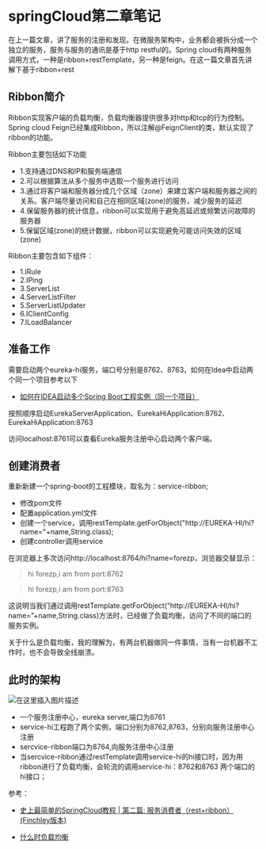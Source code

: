 # springCloud第二章笔记

在上一篇文章，讲了服务的注册和发现。在微服务架构中，业务都会被拆分成一个独立的服务，服务与服务的通讯是基于http restful的。Spring cloud有两种服务调用方式，一种是ribbon+restTemplate，另一种是feign。在这一篇文章首先讲解下基于ribbon+rest

## Ribbon简介
Ribbon实现客户端的负载均衡，负载均衡器提供很多对http和tcp的行为控制。Spring cloud Feign已经集成Ribbon，所以注解@FeignClient的类，默认实现了ribbon的功能。

Ribbon主要包括如下功能

- 1.支持通过DNS和IP和服务端通信
- 2.可以根据算法从多个服务中选取一个服务进行访问
- 3.通过将客户端和服务器分成几个区域（zone）来建立客户端和服务器之间的关系。客户端尽量访问和自己在相同区域(zone)的服务，减少服务的延迟
- 4.保留服务器的统计信息，ribbon可以实现用于避免高延迟或频繁访问故障的服务器
- 5.保留区域(zone)的统计数据，ribbon可以实现避免可能访问失效的区域(zone)

Ribbon主要包含如下组件：

- 1.IRule
- 2.IPing
- 3.ServerList
- 4.ServerListFilter
- 5.ServerListUpdater
- 6.IClientConfig
- 7.ILoadBalancer

## 准备工作

需要启动两个eureka-hi服务，端口号分别是8762、8763，如何在Idea中启动两个同一个项目参考以下

- [如何在IDEA启动多个Spring Boot工程实例（同一个项目）](https://blog.csdn.net/qq_36956154/article/details/80183221)

按照顺序启动EurekaServerApplication、EurekaHiApplication:8762、EurekaHiApplication:8763

访问localhost:8761可以查看Eureka服务注册中心启动两个客户端。


## 创建消费者

重新新建一个spring-boot的工程模块，取名为：service-ribbon;
- 修改pom文件
- 配置application.yml文件
- 创建一个service，调用restTemplate.getForObject("http://EUREKA-HI/hi?name="+name,String.class);
- 创建controller调用service

在浏览器上多次访问http://localhost:8764/hi?name=forezp，浏览器交替显示：

> hi forezp,i am from port:8762

> hi forezp,i am from port:8763

这说明当我们通过调用restTemplate.getForObject(“http://EUREKA-HI/hi?name=”+name,String.class)方法时，已经做了负载均衡，访问了不同的端口的服务实例。

关于什么是负载均衡，我的理解为，有两台机器做同一件事情，当有一台机器不工作时，也不会导致全线崩溃。

## 此时的架构

![在这里插入图片描述](https://img-blog.csdnimg.cn/20190326183911389.png?x-oss-process=image/watermark,type_ZmFuZ3poZW5naGVpdGk,shadow_10,text_aHR0cHM6Ly9ibG9nLmNzZG4ubmV0L3FxXzM2OTU2MTU0,size_16,color_FFFFFF,t_70)

- 一个服务注册中心，eureka server,端口为8761
- service-hi工程跑了两个实例，端口分别为8762,8763，分别向服务注册中心注册
- sercvice-ribbon端口为8764,向服务注册中心注册
- 当sercvice-ribbon通过restTemplate调用service-hi的hi接口时，因为用ribbon进行了负载均衡，会轮流的调用service-hi：8762和8763 两个端口的hi接口；


参考：
- [史上最简单的SpringCloud教程 | 第二篇: 服务消费者（rest+ribbon）(Finchley版本)](https://blog.csdn.net/forezp/article/details/81040946)

- [什么时负载均衡](https://zhuanlan.zhihu.com/p/32841479)

